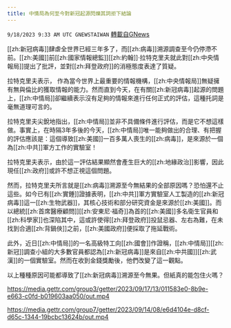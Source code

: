 ```yaml
---
title: 中情局為何至今對新冠起源閃爍其詞拒下結論
---
```

`9/18/2023 9:33 AM UTC GNEWSTAIWAN` [轉載自GNews](https://gnews.org/articles/1705936)

[[zh:新冠病毒]]肆虐全世界已經三年多了，而[[zh:病毒]]溯源調查至今仍停滯不前。[[zh:美國]]前[[zh:國家情報總監]][[zh:約翰]]·拉特克里夫就此對[[zh:中央情報局]]提出了批評，並對[[zh:拜登政府]]的消極態度表達了質疑。

拉特克里夫表示， 作為當今世界上最重要的情報機構，[[zh:中央情報局]]無疑擁有無與倫比的獲取情報的能力。然而直到今天，在有關[[zh:新冠病毒]]起源的問題上，[[zh:中情局]]卻繼續表示沒有足夠的情報來進行任何正式的評估，這種托詞是毫無道理可言的。

拉特克里夫尖銳地指出，[[zh:中情局]]並非不具備條件進行評估，而是它不想這樣做。事實上，在時隔3年多後的今天，[[zh:中情局]]唯一能夠做出的合理、有把握的評估應該是：這個導致[[zh:美國]]一百多萬人喪生的[[zh:病毒]]，是來源於一個為[[zh:中共]]軍方工作的實驗室！

拉特克里夫表示，由於這一評估結果顯然會產生巨大的[[zh:地緣政治]]影響，因此現任[[zh:政府]]或許不想正視這個問題。

然而，拉特克里夫所言就是[[zh:病毒]]溯源至今無結果的全部原因嗎？恐怕還不止這些。如今已有[[zh:實錘]]證據表明，[[zh:中共]]軍方實驗室人工製造的[[zh:新冠病毒]]這一[[zh:生物武器]]，其核心技術和部分研究資金是來源於[[zh:美國]]。而以總統[[zh:首席醫療顧問]][[zh:安東尼·福奇]]為首的[[zh:美國]]多名衛生官員和[[zh:科學家]]也深陷其中，這或許使得[[zh:拜登政府]]投鼠忌器、左右為難，在未找到合適[[zh:背鍋俠]]之前，[[zh:美國政府]]便採取了拖延戰術。

此外，近日[[zh:中情局]]的一名高級特工向[[zh:國會]]作證稱，[[zh:中情局]][[zh:新冠]]調查小組的大多數官員都認為[[zh:新冠病毒]]是來自[[zh:中共國]][[zh:武漢]]的一個實驗室。然而在收到金錢獎勵後，他們改變了這一觀點。

以上種種原因可能都導致了[[zh:新冠病毒]]溯源至今無果。但紙真的能包住火嗎？

https://media.gettr.com/group3/getter/2023/09/17/13/011583e0-8b9e-e663-c0fd-b019603aa050/out.mp4


https://media.gettr.com/group7/getter/2023/09/14/08/e6d4104e-d8cf-d65c-1344-19bcbc13624b/out.mp4


